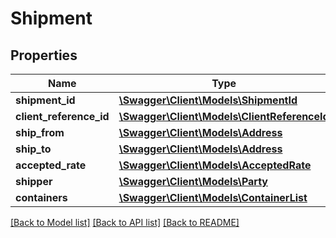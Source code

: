# Shipment

## Properties
Name | Type | Description | Notes
------------ | ------------- | ------------- | -------------
**shipment_id** | [**\Swagger\Client\Models\ShipmentId**](ShipmentId.md) |  | 
**client_reference_id** | [**\Swagger\Client\Models\ClientReferenceId**](ClientReferenceId.md) |  | 
**ship_from** | [**\Swagger\Client\Models\Address**](Address.md) |  | 
**ship_to** | [**\Swagger\Client\Models\Address**](Address.md) |  | 
**accepted_rate** | [**\Swagger\Client\Models\AcceptedRate**](AcceptedRate.md) |  | [optional] 
**shipper** | [**\Swagger\Client\Models\Party**](Party.md) |  | [optional] 
**containers** | [**\Swagger\Client\Models\ContainerList**](ContainerList.md) |  | 

[[Back to Model list]](../../README.md#documentation-for-models) [[Back to API list]](../../README.md#documentation-for-api-endpoints) [[Back to README]](../../README.md)

